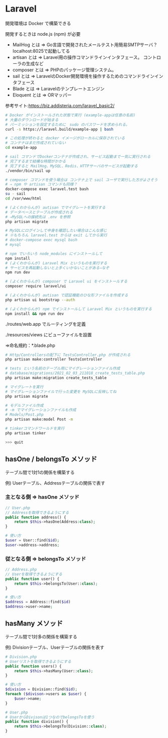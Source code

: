 # Laravel

開発環境は Docker で構築できる

開発するときは node.js (npm) が必要

- MailHog とは ⇒ Go言語で開発されたメールテスト用簡易SMTPサーバ？ localhost:8025で起動してる
- artisan とは ⇒ Laravel用の操作コマンドラインインタフェース。 コントローラの生成など
- composer とは ⇒ PHPのパッケージ管理システム。
- sail とは ⇒ LaravelのDocker開発環境を操作するためのコマンドラインインタフェース
- Blade とは ⇒ Laravelのテンプレートエンジン
- Eloquent とは ⇒ ORマッパー

参考サイト:https://biz.addisteria.com/laravel_basic2/

```sh
# Docker がインストールされた状態で実行 (example-appは任意の名前)
# 大量のダウンロードが始まる
# パーミッションを設定するために　sudo のパスワードを求められる。
curl -s https://laravel.build/example-app | bash

# この処理が終わると docker イメージがローカルに保存されている
# コンテナはまだ作成されていない
cd example-app

# sail コマンドでDockerコンテナが作成され、サービス起動まで一気に実行される
# 完了するまで結構な時間がかかる
# 完了すると MailHog、MySQL、Redis、HTTPサーバのサービスが起動する
./vendor/bin/sail up

# composer コマンドを使う場合は コンテナ上で sail ユーザで実行した方がよさそう
# ⇒ npm や artisan コマンドも同様？
docker-compose exec laravel.test bash
su - sail
cd /var/www/html

# (よくわからんが) autisan でマイグレートを実行する 
# データベースとテーブルが作成される
# ⇒MySQLへの接続先は .env を参照
php artisan migrate

# MySQLにログインして中身を確認したい場合はこんな感じ
# ※もちろん laravel.test からは exit してから実行
# docker-compose exec mysql bash
# mysql

# npm でいろいろ node_modules にインストールして
npm install 
# (よくわからんが) Laravel Mix というものを実行する
# サービスを再起動しないと上手くいかないことがある⇒なぞ
npm run dev

# (よくわからんが) composer で Laravel ui をインストールする 
composer require laravel/ui

# (よくわからんが) autisan で認証機能のひな形ファイルを作成する
php artisan ui bootstrap --auth

# (よくわからんが) npm でインストールして Laravel Mix というものを実行する
npm install && npm run dev

```

./routes/web.app でルーティングを定義

./resources/views にビューファイルを設置

⇒命名規約：*.blade.php

```sh
# Http/Controllersの配下に TestsController.php が作成される
php artisan make:controller TestsController

# tests という名前のテーブル用にマイグレーションファイル作成
# database/migrations/2021_02_03_211018_create_tests_table.php
php artisan make:migration create_tests_table

# マイグレートを実行
# マイグレーションファイルで行った変更を MySQLに反映してね
php artisan migrate

# モデルファイル作成
# -m でマイグレーションファイルも作成
# Models/Post.php
php artisan make:model Post -m

# tinkerコマンドワールドを実行
php artisan tinker

>>> quit
```

## hasOne / belongsTo メソッド

テーブル間で1対1の関係を構築する

例) Userテーブル、Addressテーブルの関係で表す

### 主となる側 ⇒ hasOne メソッド

```php
// User.php 
// Addressを取得できるようにする
public function address() {
    return $this->hasOne(Address:class);
}

# 使い方
$user = User::find($id);
$user->address->address;
```
### 従となる側 ⇒ belongsTo メソッド

```php
// Address.php
// Userを取得できるようにする
public function user() {
    return $this->belongsTo(User::class);
}

# 使い方
$address = Address::find($id)
$address->user->name;
```

## hasMany メソッド

テーブル間で1対多の関係を構築する

例) Divisionテーブル、Userテーブルの関係を表す

```php
# Division.php
# Userリストを取得できるようにする
public function users() {
    return $this->hasMany(User::class);
}

# 使い方
$division = Division::find($id);
foreach ($divison->users as $user) {
    $user->name;
}

# User.php
# UserからDivisonは1つなのでbelongsToを使う
public function division() {
    return $this->belongsTo(Division::class);
}
```
